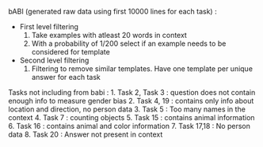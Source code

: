 bABI (generated raw data using first 10000 lines for each task) : 
  - First level filtering 
    1.  Take examples with atleast 20 words in context
    2.  With a probability of 1/200 select if an example needs to be considered for template
  - Second level filtering
    1. Filtering to remove similar templates. Have one template per unique answer for each task

Tasks not including from babi :
    1. Task 2, Task 3 : question does not contain enough info to measure gender bias
    2. Task 4, 19 : contains only info about location and direction, no person data
    3. Task 5 : Too many names in the context
    4. Task 7 : counting objects
    5. Task 15 : contains animal information
    6. Task 16 : contains animal and color information
    7. Task 17,18 : No person data
    8. Task 20 : Answer not present in context

